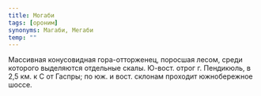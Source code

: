 ```yaml
---
title: Могаби
tags: [ороним]
synonyms: Магаби, Мегаби
temp: ""
---
```


Массивная конусовидная гора-отторженец, поросшая лесом, среди которого
выделяются отдельные скалы. Ю-вост. отрог г. Пендикюль, в 2,5 км. к С от Гаспры;
по юж. и вост. склонам проходит южнобережное шоссе.
